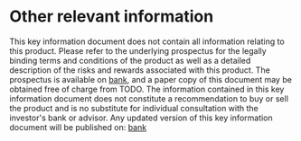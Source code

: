 # Other relevant information

This key information document does not contain all information relating to this product. Please refer to the underlying prospectus for the legally binding terms and conditions of the product as well as a detailed description of the risks and rewards associated with this product. The prospectus is available on [bank](http://name.bank), and a paper copy of this document may be obtained free of charge from TODO. The information contained in this key information document does not constitute a recommendation to buy or sell the product and is no substitute for individual consultation with the investor's bank or advisor. Any updated version of this key information document will be published on: [bank](http://name.bank)
